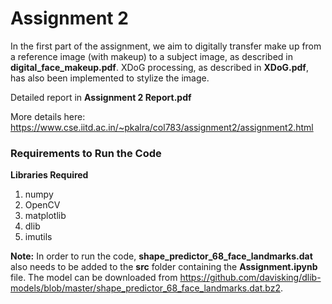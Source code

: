 # Assignment 2

In the first part of the assignment, we aim to digitally transfer make up from a reference image (with makeup) to a subject image, as described in **digital_face_makeup.pdf**. XDoG processing, as described in **XDoG.pdf**, has also been implemented to stylize the image.

Detailed report in **Assignment 2 Report.pdf**

More details here: https://www.cse.iitd.ac.in/~pkalra/col783/assignment2/assignment2.html

### Requirements to Run the Code

**Libraries Required**
1. numpy
2. OpenCV
3. matplotlib
4. dlib 
5. imutils

**Note:** In order to run the code, **shape_predictor_68_face_landmarks.dat** also needs to be added to the **src** folder containing the **Assignment.ipynb** file. The model can be downloaded from https://github.com/davisking/dlib-models/blob/master/shape_predictor_68_face_landmarks.dat.bz2.
